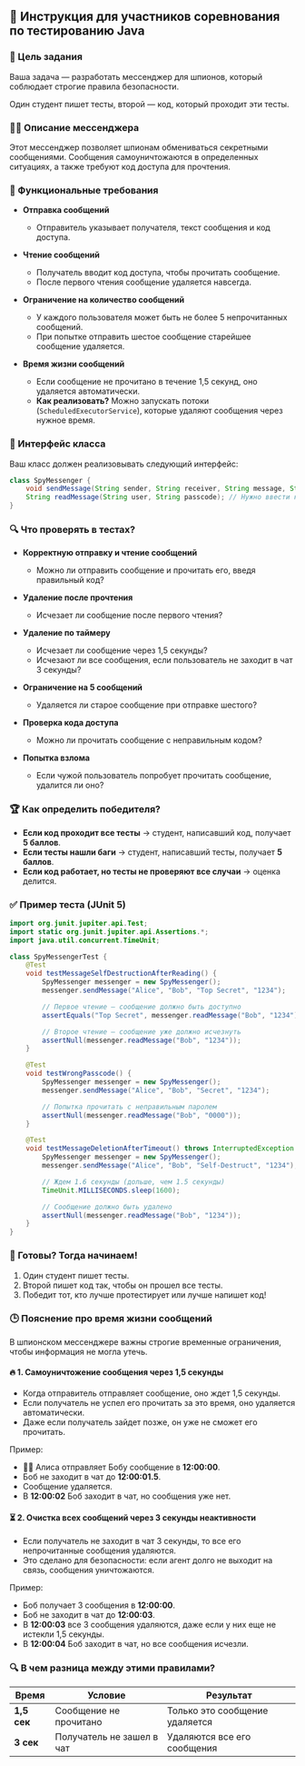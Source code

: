 ## 📜 Инструкция для участников соревнования по тестированию Java

### 🎯 Цель задания

Ваша задача — разработать мессенджер для шпионов, который соблюдает строгие правила безопасности.

Один студент пишет тесты, второй — код, который проходит эти тесты.

### 🕵️‍♂️ Описание мессенджера

Этот мессенджер позволяет шпионам обмениваться секретными сообщениями.
Сообщения самоуничтожаются в определенных ситуациях, а также требуют код доступа для прочтения.

### 🔧 Функциональные требования

- **Отправка сообщений**
    - Отправитель указывает получателя, текст сообщения и код доступа.

- **Чтение сообщений**
    - Получатель вводит код доступа, чтобы прочитать сообщение.
    - После первого чтения сообщение удаляется навсегда.

- **Ограничение на количество сообщений**
    - У каждого пользователя может быть не более 5 непрочитанных сообщений.
    - При попытке отправить шестое сообщение старейшее сообщение удаляется.

- **Время жизни сообщений**
    - Если сообщение не прочитано в течение 1,5 секунд, оно удаляется автоматически.
    - **Как реализовать?** Можно запускать потоки (`ScheduledExecutorService`), которые удаляют сообщения через нужное время.

### 📌 Интерфейс класса

Ваш класс должен реализовывать следующий интерфейс:

```java
class SpyMessenger {
    void sendMessage(String sender, String receiver, String message, String passcode);
    String readMessage(String user, String passcode); // Нужно ввести код доступа
}
```

### 🔍 Что проверять в тестах?

- **Корректную отправку и чтение сообщений**
    - Можно ли отправить сообщение и прочитать его, введя правильный код?

- **Удаление после прочтения**
    - Исчезает ли сообщение после первого чтения?

- **Удаление по таймеру**
    - Исчезает ли сообщение через 1,5 секунды?
    - Исчезают ли все сообщения, если пользователь не заходит в чат 3 секунды?

- **Ограничение на 5 сообщений**
    - Удаляется ли старое сообщение при отправке шестого?

- **Проверка кода доступа**
    - Можно ли прочитать сообщение с неправильным кодом?

- **Попытка взлома**
    - Если чужой пользователь попробует прочитать сообщение, удалится ли оно?

### 🏆 Как определить победителя?

- **Если код проходит все тесты** → студент, написавший код, получает **5 баллов**.
- **Если тесты нашли баги** → студент, написавший тесты, получает **5 баллов**.
- **Если код работает, но тесты не проверяют все случаи** → оценка делится.

### ✅ Пример теста (JUnit 5)

```java
import org.junit.jupiter.api.Test;
import static org.junit.jupiter.api.Assertions.*;
import java.util.concurrent.TimeUnit;

class SpyMessengerTest {
    @Test
    void testMessageSelfDestructionAfterReading() {
        SpyMessenger messenger = new SpyMessenger();
        messenger.sendMessage("Alice", "Bob", "Top Secret", "1234");

        // Первое чтение — сообщение должно быть доступно
        assertEquals("Top Secret", messenger.readMessage("Bob", "1234"));

        // Второе чтение — сообщение уже должно исчезнуть
        assertNull(messenger.readMessage("Bob", "1234"));
    }

    @Test
    void testWrongPasscode() {
        SpyMessenger messenger = new SpyMessenger();
        messenger.sendMessage("Alice", "Bob", "Secret", "1234");

        // Попытка прочитать с неправильным паролем
        assertNull(messenger.readMessage("Bob", "0000"));
    }

    @Test
    void testMessageDeletionAfterTimeout() throws InterruptedException {
        SpyMessenger messenger = new SpyMessenger();
        messenger.sendMessage("Alice", "Bob", "Self-Destruct", "1234");

        // Ждем 1.6 секунды (дольше, чем 1.5 секунды)
        TimeUnit.MILLISECONDS.sleep(1600);

        // Сообщение должно быть удалено
        assertNull(messenger.readMessage("Bob", "1234"));
    }
}
```

### 🚀 Готовы? Тогда начинаем!

1. Один студент пишет тесты.
2. Второй пишет код так, чтобы он прошел все тесты.
3. Победит тот, кто лучше протестирует или лучше напишет код!

### 🕒 Пояснение про время жизни сообщений

В шпионском мессенджере важны строгие временные ограничения, чтобы информация не могла утечь.

#### 🔥 1. Самоуничтожение сообщения через 1,5 секунды

- Когда отправитель отправляет сообщение, оно ждет 1,5 секунды.
- Если получатель не успел его прочитать за это время, оно удаляется автоматически.
- Даже если получатель зайдет позже, он уже не сможет его прочитать.

Пример:

- 🕵️‍♂️ Алиса отправляет Бобу сообщение в **12:00:00**.
- Боб не заходит в чат до **12:00:01.5**.
- Сообщение удаляется.
- В **12:00:02** Боб заходит в чат, но сообщения уже нет.

#### ⏳ 2. Очистка всех сообщений через 3 секунды неактивности

- Если получатель не заходит в чат 3 секунды, то все его непрочитанные сообщения удаляются.
- Это сделано для безопасности: если агент долго не выходит на связь, сообщения уничтожаются.

Пример:

- Боб получает 3 сообщения в **12:00:00**.
- Боб не заходит в чат до **12:00:03**.
- В **12:00:03** все 3 сообщения удаляются, даже если у них еще не истекли 1,5 секунды.
- В **12:00:04** Боб заходит в чат, но все сообщения исчезли.

### 🔍 В чем разница между этими правилами?

| Время    | Условие                 | Результат                     |
|----------|-------------------------|--------------------------------|
| **1,5 сек** | Сообщение не прочитано  | Только это сообщение удаляется |
| **3 сек**   | Получатель не зашел в чат | Удаляются все его сообщения   |
